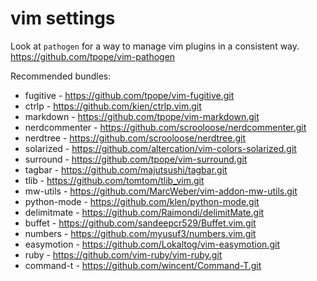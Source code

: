 # vim settings

Look at `pathogen` for a way to manage vim plugins in a consistent way. <https://github.com/tpope/vim-pathogen>

Recommended bundles:

- fugitive - https://github.com/tpope/vim-fugitive.git
- ctrlp - https://github.com/kien/ctrlp.vim.git
- markdown - https://github.com/tpope/vim-markdown.git
- nerdcommenter - https://github.com/scrooloose/nerdcommenter.git
- nerdtree - https://github.com/scrooloose/nerdtree.git
- solarized - https://github.com/altercation/vim-colors-solarized.git
- surround - https://github.com/tpope/vim-surround.git
- tagbar - https://github.com/majutsushi/tagbar.git
- tlib - https://github.com/tomtom/tlib_vim.git
- mw-utils - https://github.com/MarcWeber/vim-addon-mw-utils.git
- python-mode - https://github.com/klen/python-mode.git
- delimitmate - https://github.com/Raimondi/delimitMate.git
- buffet - https://github.com/sandeepcr529/Buffet.vim.git
- numbers - https://github.com/myusuf3/numbers.vim.git
- easymotion - https://github.com/Lokaltog/vim-easymotion.git
- ruby - https://github.com/vim-ruby/vim-ruby.git
- command-t - https://github.com/wincent/Command-T.git

